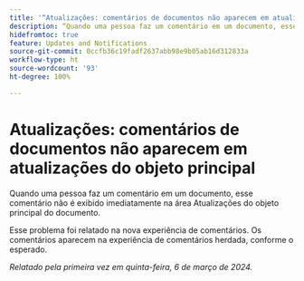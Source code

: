 ```yaml
---
title: '“Atualizações: comentários de documentos não aparecem em atualizações do objeto principal”'
description: “Quando uma pessoa faz um comentário em um documento, esse comentário não é exibido imediatamente na área Atualizações do objeto principal do documento.”
hidefromtoc: true
feature: Updates and Notifications
source-git-commit: 0ccfb36c19fadf2637abb98e9b05ab16d312833a
workflow-type: ht
source-wordcount: '93'
ht-degree: 100%

---
```



# Atualizações: comentários de documentos não aparecem em atualizações do objeto principal

<!--WF, WFP-->

Quando uma pessoa faz um comentário em um documento, esse comentário não é exibido imediatamente na área Atualizações do objeto principal do documento.

Esse problema foi relatado na nova experiência de comentários. Os comentários aparecem na experiência de comentários herdada, conforme o esperado.

_Relatado pela primeira vez em quinta-feira, 6 de março de 2024._

